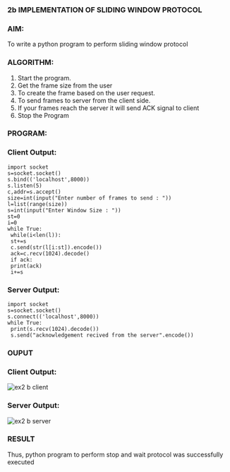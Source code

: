 ### 2b IMPLEMENTATION OF SLIDING WINDOW PROTOCOL
### AIM:
To write a python program to perform sliding window protocol
### ALGORITHM:
1. Start the program.
2. Get the frame size from the user
3. To create the frame based on the user request.
4. To send frames to server from the client side.
5. If your frames reach the server it will send ACK signal to client
6. Stop the Program
### PROGRAM:
### Client Output:
```
import socket
s=socket.socket()
s.bind(('localhost',8000))
s.listen(5)
c,addr=s.accept()
size=int(input("Enter number of frames to send : "))
l=list(range(size))
s=int(input("Enter Window Size : "))
st=0
i=0
while True:
 while(i<len(l)):
 st+=s
 c.send(str(l[i:st]).encode())
 ack=c.recv(1024).decode()
 if ack:
 print(ack)
 i+=s
```
### Server Output:
```
import socket
s=socket.socket()
s.connect(('localhost',8000))
while True: 
 print(s.recv(1024).decode())
 s.send("acknowledgement recived from the server".encode())
```
### OUPUT
### Client Output:
![ex2 b client](https://github.com/SUBBIAH1904/2b_SLIDING_WINDOW_PROTOCOL/assets/147473604/f179f925-f406-4648-9351-a171b8872b19)
### Server Output:
![ex2 b server](https://github.com/SUBBIAH1904/2b_SLIDING_WINDOW_PROTOCOL/assets/147473604/d9cb6a95-e50a-4f75-b739-e2eef0c6cae1)
### RESULT
Thus, python program to perform stop and wait protocol was successfully executed
